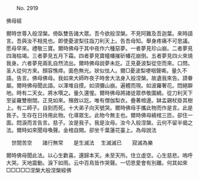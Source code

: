 ﻿　　No. 2919

佛母經

爾時世尊入般涅槃。倚臥雙告諸大眾。吾今欲般涅槃。不見阿難及吾迦葉。來時語言。吾與汝不相見也。即使憂波梨往詣刀利天上。告吾母知。舉身疼痛不可思議。愿母早來。禮敬三寶。爾時佛母于其中夜作六種惡夢。一者夢見珍山崩。二者夢見四海枯竭。三者夢見五月下霜。四者夢見寶幢幡摧斫幡花崩倒。五者夢見四火來燒我身。六者夢見兩乳自然流出。爾時佛母說夢未訖。正見憂波梨從空而來。口問。圣人從何方來。顏容憔瘁。面色無光。狀似怯人。爾□憂波梨哽咽聲嘶。量久不語。告言。佛母佛母。我如來大師昨夜子時舍大法身入般涅槃。故遺我來告。請眷屬。爾時佛母聞此語。以渾堆自摸。如須彌山崩。遍體而現。如波羅奢花。悶絕躃地。時有二天女。將水噀之。量久還惺。爾時佛母將諸徒眾恭敬圍繞。從刀利天下至娑羅雙樹間。正見如來。殯斂以訖。唯有僧伽梨衣。疊著棺邊。缽盂錫杖掛其樹上。有二師子。自剄而死。十大弟子向天號哭。爾時佛母手攜此物而作是言。此是我子。生存在日持用此物。化導眾生。此物今無主也。爾時佛母繞棺三匝。卻住一面。悶淚而言告言。慈子。汝是我子。我是汝母。汝今入般涅槃。云何不留半偈之法。爾時如來聞母喚聲。金棺自開。卻坐千葉蓮花臺上。為母說法

　世間苦空　　諸行無常　　是生滅法
　生滅滅已　　寂滅為樂　

爾時佛母聞此法。以心生歡喜。還歸本天。未至天所。住立虛空。心生慈悲。嗚呼大哭。天地震動。淚下如雨。云中百鳥皆作哭聲。一切恩愛會有別離。何其如來□□□□□涅槃大般涅槃經佛
